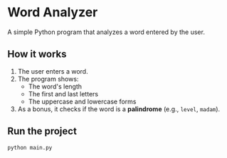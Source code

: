 # Word Analyzer

A simple Python program that analyzes a word entered by the user.

## How it works

1. The user enters a word.
2. The program shows:
   - The word's length
   - The first and last letters
   - The uppercase and lowercase forms
3. As a bonus, it checks if the word is a **palindrome** (e.g., `level`, `madam`).

## Run the project

```bash
python main.py
```
